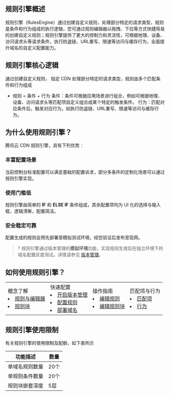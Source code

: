 ## 规则引擎概述
规则引擎（RulesEngine）通过创建自定义规则，处理部分特定的请求类型，规则是条件和行为组成的执行逻辑，您可通过规则编辑器以拖拽、下拉等方式快捷简易的创建自定义规则；规则引擎提供了更大的控制力和灵活性，可根据地理、设备、访问请求头等请求条件，执行防盗链、URL重写、限速等访问与缓存行为，全面提升域名的自定义配置能力。

## 规则引擎核心逻辑
通过创建自定义规则， 指定 CDN 处理部分特定的请求类型，规则由多个匹配条件和行为组成

- 规则 = 条件 + 行为
条件：条件可根据应用场景进行组合，例如可根据地理、设备、访问请求头等匹配项自定义组合成某个特定的触发条件。
行为：匹配对应条件后，触发对应行为，如执行防盗链、URL重写、限速等访问与缓存行为。

## 为什么使用规则引擎？
腾讯云 CDN 规则引擎，具有下列优势：

### 丰富配置场景
当前控制台标准配置可以满足基础的配置诉求，部分多条件的定制化场景可以通过规则引擎实现。

### 使用门槛低
规则引擎由简单的 **IF** 和 **ELSE IF** 条件组成，其余配置项均为 UI 化的选择与输入框，逻辑清晰，配置简洁。

### 安全稳定可靠
配置生成的规则会预先部署至模拟测试环境，经您验证后发布至现网。

>? 规则引擎通过版本管理的**模拟环境**功能，实现规则生效后在独立环境下的域名配置灰度测试。详情请参见 [版本管理](https://cloud.tencent.com/document/product/228/55507)。

## 如何使用规则引擎？

<table >
<tbody><tr>
<td>概念了解<li> <a href="https://cloud.tencent.com/document/product/228/74428">规则与编辑器</a><li> <a href="	https://cloud.tencent.com/document/product/228/74435">规则块</a></td>
<td>
快速配置<li> <a href="	https://cloud.tencent.com/document/product/228/74436">开启版本管理</a><li> <a href="	https://cloud.tencent.com/document/product/228/74437">配置规则</a><li><a href="	https://cloud.tencent.com/document/product/228/74438"> 部署域名</a></td>
<td>操作指南<li> <a href="	https://cloud.tencent.com/document/product/228/74439">编辑规则</a><li><a href="	https://cloud.tencent.com/document/product/228/74444"> 编辑规则块</a></td>
<td>匹配项与行为<li><a href="	https://cloud.tencent.com/document/product/228/74445">匹配项</a><li><a href="	https://cloud.tencent.com/document/product/228/74446">行为</a></td>
</tr>
</tbody></table>


## 规则引擎使用限制
有关规则引擎的使用限制及配额，如下表所示

| 功能描述       | 数量 |
| -------------- | ---- |
| 单域名规则数量 | 20个 |
| 单规则条件数量 | 20个 |
| 规则块嵌套深度 | 5层  |
